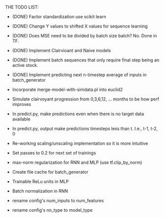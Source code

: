 THE TODO LIST:

- (DONE) Factor standardization use scikit learn

- (DONE) Change Y values to shifted X values for sequence learning

- (DONE) Does MSE need to be divided by batch size batch? No. Done in TF.

- (DONE) Implement Clairvioant and Naive models

- (DONE) Implement batch sequences that only require final step being an active stock.

- (DONE) Implement predicting next n-timestep average of inputs in batch_generator

- Incorporate merge-model-with-simdata.pl into euclid2

- Simulate clairvoyant progression from 0,3,6,12, ... months to be how perf improves

- In predict.py, make predictions even when there is no target data available

- In predict.py, output make predictions timesteps less than t. I.e., t-1, t-2, 0

- Re-working scaling/unscaling implementation so it is more intuitive

- Set passes to 0.2 for next set of trainings

- max-norm regularization for RNN and MLP (use tf.clip_by_norm)

- Create file cache for batch_generator

- Trainable ReLu units in MLP

- Batch normalization in RNN

- rename config's num_inputs to num_features

- rename config's nn_type to model_type



